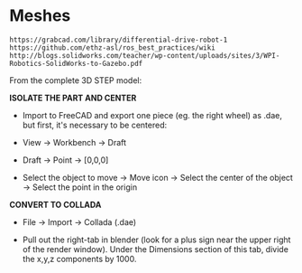# Meshes

```
https://grabcad.com/library/differential-drive-robot-1
https://github.com/ethz-asl/ros_best_practices/wiki
http://blogs.solidworks.com/teacher/wp-content/uploads/sites/3/WPI-Robotics-SolidWorks-to-Gazebo.pdf
```

From the complete 3D STEP model:

**ISOLATE THE PART AND CENTER**

- Import to FreeCAD and export one piece (eg. the right wheel) as .dae, but first, it's necessary to be centered:

- View → Workbench → Draft

- Draft → Point → [0,0,0]

- Select the object to move → Move icon → Select the center of the object → Select the point in the origin

**CONVERT TO COLLADA**

- File → Import → Collada (.dae)

- Pull out the right-tab in blender (look for a plus sign near the upper right of the render window). Under the Dimensions section of this tab, divide the x,y,z components by 1000.